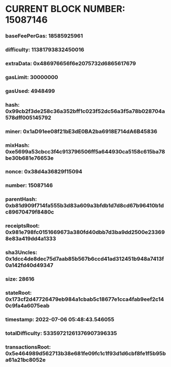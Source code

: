 # CURRENT BLOCK NUMBER: 15087146

### baseFeePerGas: 18585925961
### difficulty: 11381793832450016
### extraData: 0x486976656f6e2075732d6865617679
### gasLimit: 30000000
### gasUsed: 4948499
### hash: 0x99cb2f3de258c36a352bff1c023f52dc56a3f5a78b028704a578dff005145792
### miner: 0x1aD91ee08f21bE3dE0BA2ba6918E714dA6B45836
### mixHash: 0xe5699a53cbcc3f4c913796506ff5a644930ca5158c615ba78be30b681e76653e
### nonce: 0x38d4a36829f15094
### number: 15087146
### parentHash: 0xb81d909f714fa555b3d83a609a3bfdb1d7d8cd67b96410b1dc89670479f8480c
### receiptsRoot: 0x981e798fc0151669673a380fd40dbb7d3ba9dd2500e233698e83a419dd4a1333
### sha3Uncles: 0x1dcc4de8dec75d7aab85b567b6ccd41ad312451b948a7413f0a142fd40d49347
### size: 28616
### stateRoot: 0x173cf2d47726479eb984a1cbab5c18677e1cca4fab9eef2c140c9fa4a6075eab
### timestamp: 2022-07-06 05:48:43.546055
### totalDifficulty: 53359721261376907396335
### transactionsRoot: 0x5e464989d562713b38e681fe09fc1c1f93d1d6cbf8fe1f5b95ba61a21bc8052e
